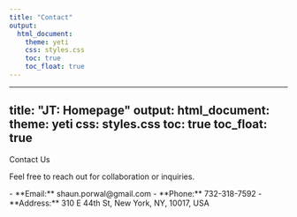 ```yaml
---
title: "Contact"
output: 
  html_document:
    theme: yeti
    css: styles.css
    toc: true
    toc_float: true
---
```


---
title: "JT: Homepage"
output: 
  html_document:
    theme: yeti
    css: styles.css
    toc: true
    toc_float: true
---

<div class="section-title">Contact Us</div>

Feel free to reach out for collaboration or inquiries.

<div class="contact-details">
- **Email:** shaun.porwal@gmail.com  
- **Phone:** 732-318-7592  
- **Address:** 310 E 44th St, New York, NY, 10017, USA  
</div>
